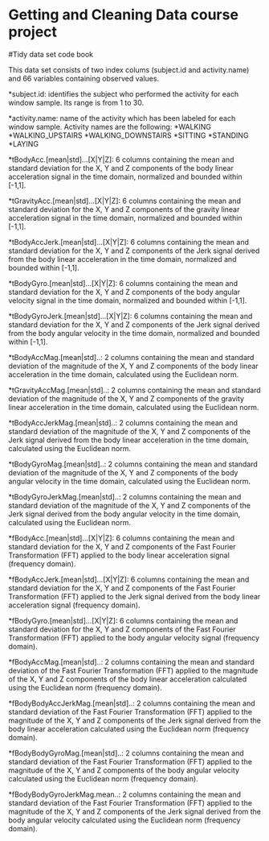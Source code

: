 Getting and Cleaning Data course project
=========
#Tidy data set code book

This data set consists of two index colums (subject.id and activity.name) and 66 variables containing observed values.

*subject.id: identifies the subject who performed the activity for each window sample. Its range is from 1 to 30.

*activity.name: name of the activity which has been labeled for each window sample. Activity names are the following:
   *WALKING
   *WALKING_UPSTAIRS
   *WALKING_DOWNSTAIRS
   *SITTING
   *STANDING
   *LAYING

*tBodyAcc.[mean|std]...[X|Y|Z]: 6 columns containing the mean and standard deviation for the X, Y and Z components of the body linear acceleration signal in the time domain, normalized and bounded within [-1,1].

*tGravityAcc.[mean|std]...[X|Y|Z]: 6 columns containing the mean and standard deviation for the X, Y and Z components of the gravity linear acceleration signal in the time domain, normalized and bounded within [-1,1].

*tBodyAccJerk.[mean|std]...[X|Y|Z]: 6 columns containing the mean and standard deviation for the X, Y and Z components of the Jerk signal derived from the body linear acceleration in the time domain, normalized and bounded within [-1,1].

*tBodyGyro.[mean|std]...[X|Y|Z]: 6 columns containing the mean and standard deviation for the X, Y and Z components of the body angular velocity signal in the time domain, normalized and bounded within [-1,1].

*tBodyGyroJerk.[mean|std]...[X|Y|Z]: 6 columns containing the mean and standard deviation for the X, Y and Z components of the Jerk signal derived from the body angular velocity in the time domain, normalized and bounded within [-1,1].

*tBodyAccMag.[mean|std]..: 2 columns containing the mean and standard deviation of the magnitude of the X, Y and Z components of the body linear acceleration in the time domain, calculated using the Euclidean norm.

*tGravityAccMag.[mean|std]..: 2 columns containing the mean and standard deviation of the magnitude of the X, Y and Z components of the gravity linear acceleration in the time domain, calculated using the Euclidean norm.

*tBodyAccJerkMag.[mean|std]..: 2 columns containing the mean and standard deviation of the magnitude of the X, Y and Z components of the Jerk signal derived from the body linear acceleration in the time domain, calculated using the Euclidean norm.

*tBodyGyroMag.[mean|std]..: 2 columns containing the mean and standard deviation of the magnitude of the X, Y and Z components of the body angular velocity in the time domain, calculated using the Euclidean norm.

*tBodyGyroJerkMag.[mean|std]..: 2 columns containing the mean and standard deviation of the magnitude of the X, Y and Z components of the Jerk signal derived from the body angular velocity in the time domain, calculated using the Euclidean norm.

*fBodyAcc.[mean|std]...[X|Y|Z]: 6 columns containing the mean and standard deviation for the X, Y and Z components of the Fast Fourier Transformation (FFT) applied to the body linear acceleration signal (frequency domain).

*fBodyAccJerk.[mean|std]...[X|Y|Z]: 6 columns containing the mean and standard deviation for the X, Y and Z components of the Fast Fourier Transformation (FFT) applied to the Jerk signal derived from the body linear acceleration signal (frequency domain).

*fBodyGyro.[mean|std]...[X|Y|Z]: 6 columns containing the mean and standard deviation for the X, Y and Z components of the Fast Fourier Transformation (FFT) applied to the body angular velocity signal (frequency domain).

*fBodyAccMag.[mean|std]..: 2 columns containing the mean and standard deviation of the Fast Fourier Transformation (FFT) applied to the magnitude of the X, Y and Z components of the body linear acceleration calculated using the Euclidean norm (frequency domain).

*fBodyBodyAccJerkMag.[mean|std]..: 2 columns containing the mean and standard deviation of the Fast Fourier Transformation (FFT) applied to the magnitude of the X, Y and Z components of the Jerk signal derived from the body linear acceleration calculated using the Euclidean norm (frequency domain).

*fBodyBodyGyroMag.[mean|std]..: 2 columns containing the mean and standard deviation of the Fast Fourier Transformation (FFT) applied to the magnitude of the X, Y and Z components of the body angular velocity calculated using the Euclidean norm (frequency domain).


*fBodyBodyGyroJerkMag.mean..: 2 columns containing the mean and standard deviation of the Fast Fourier Transformation (FFT) applied to the magnitude of the X, Y and Z components of the Jerk signal derived from the body angular velocity calculated using the Euclidean norm (frequency domain).

